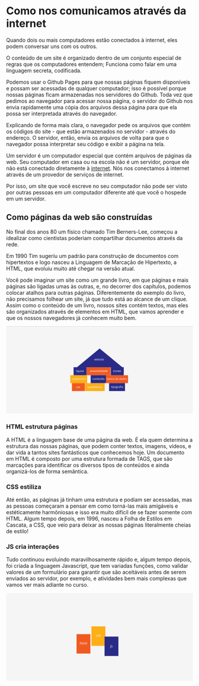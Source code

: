 # Como nos comunicamos através da internet

Quando dois ou mais computadores estão conectados à internet, eles podem conversar uns com os outros.

O conteúdo de um site é organizado dentro de um conjunto especial de regras que os computadores entendem; Funciona como falar em uma linguagem secreta, codificada.

Podemos usar o Github Pages para que nossas páginas fiquem disponíveis e possam ser acessadas de qualquer computador; isso é possível porque nossas páginas ficam armazenadas nos servidores do Github. Toda vez que pedimos ao navegador para acessar nossa página, o servidor do Github nos envia rapidamente uma cópia dos arquivos dessa página para que ela possa ser interpretada através do navegador.

Explicando de forma mais clara, o navegador pede os arquivos que contém os códigos do site - que estão armazenados no servidor - através do endereço. O servidor, então, envia os arquivos de volta para que o navegador possa interpretar seu código e exibir a página na tela.

Um servidor é um computador especial que contém arquivos de páginas da web. Seu computador em casa ou na escola não é um servidor, porque ele não está conectado diretamente à [internet](https://super.abril.com.br/historia/tim-berners-lee/). Nós nos conectamos à internet através de um provedor de serviços de internet.

Por isso, um site que você escreve no seu computador não pode ser visto por outras pessoas em um computador diferente até que você o hospede em um servidor.

## Como páginas da web são construídas

No final dos anos 80 um físico chamado Tim Berners-Lee, começou a idealizar como cientistas poderiam compartilhar documentos através da rede.

Em 1990 Tim sugeriu um padrão para construção de documentos com hipertextos e logo nasceu a Linguagem de Marcação de Hipertexto, a HTML, que evoluiu muito até chegar na versão atual.

Você pode imaginar um site como um grande livro, em que páginas e mais páginas são ligadas umas às outras, e, no decorrer dos capítulos, podemos colocar atalhos para outras páginas. Diferentemente do exemplo do livro, não precisamos folhear um site, já que tudo está ao alcance de um clique. Assim como o conteúdo de um livro, nossos sites contém textos, mas eles são organizados através de elementos em HTML, que vamos aprender e que os nossos navegadores já conhecem muito bem.

![asset](assets/01.png)

### HTML estrutura páginas

A HTML é a linguagem base de uma página da web. É ela quem determina a estrutura das nossas páginas, que podem conter textos, imagens, vídeos, e dar vida a tantos sites fantásticos que conhecemos hoje. Um documento em HTML é composto por uma estrutura formada de TAGS, que são marcações para identificar os diversos tipos de conteúdos e ainda organizá-los de forma semântica.

### CSS estiliza

Até então, as páginas já tinham uma estrutura e podiam ser acessadas, mas as pessoas começaram a pensar em como torná-las mais amigáveis e estéticamente harmôniosas e isso era muito difícil de se fazer somente com HTML. Algum tempo depois, em 1996, nasceu a Folha de Estilos em Cascata, a CSS, que veio para deixar as nossas páginas literalmente cheias de estilo!

### JS cria interações

Tudo continuou evoluindo maravilhosamente rápido e, algum tempo depois, foi criada a linguagem Javascript, que tem variadas funções, como validar valores de um formulário para garantir que são aceitáveis antes de serem enviados ao servidor, por exemplo, e atividades bem mais complexas que vamos ver mais adiante no curso.

![asset](assets/03.png)
